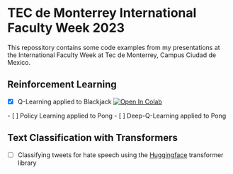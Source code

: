 # TEC de Monterrey International Faculty Week 2023

This repossitory contains some code examples from my presentations at the International Faculty Week at 
Tec de Monterrey, Campus Ciudad de Mexico.

## Reinforcement Learning

- [x] Q-Learning applied to Blackjack <a target="_blank" href="https://colab.research.google.com/github/fhswf/TEC_IFW_2023/blob/main/Blackjack_Q-Learning.ipynb">
  <img src="https://colab.research.google.com/assets/colab-badge.svg" alt="Open In Colab"/>
</a>
- [ ] Policy Learning applied to Pong
- [ ] Deep-Q-Learning applied to Pong

## Text Classification with Transformers

- [ ] Classifying tweets for hate speech using the [Huggingface](https://huggingface.co) transformer library